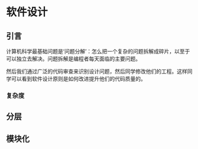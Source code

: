 # 软件设计

## 引言
计算机科学最基础问题是‘问题分解’：怎么把一个复杂的问题拆解成碎片，以至于可以独立去解决。问题拆解是编程者每天面临的主要问题。  

然后我们通过广泛的代码审查来识别设计问题，然后同学修改他们的工程。这样同学可以看到软件设计原则是如何改进提升他们的代码质量的。  

### 复杂度

## 分层

## 模块化